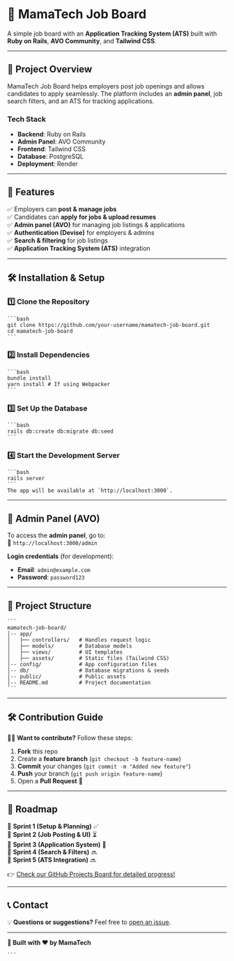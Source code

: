 # 🌟 MamaTech Job Board  

A simple job board with an **Application Tracking System (ATS)** built with **Ruby on Rails**, **AVO Community**, and **Tailwind CSS**.  

---

## 🚀 Project Overview  

MamaTech Job Board helps employers post job openings and allows candidates to apply seamlessly. The platform includes an **admin panel**, job search filters, and an ATS for tracking applications.  

### **Tech Stack** 

- **Backend**: Ruby on Rails  
- **Admin Panel**: AVO Community  
- **Frontend**: Tailwind CSS  
- **Database**: PostgreSQL  
- **Deployment**: Render  

---

## 📌 Features  

✅ Employers can **post & manage jobs**  
✅ Candidates can **apply for jobs & upload resumes**  
✅ **Admin panel (AVO)** for managing job listings & applications  
✅ **Authentication (Devise)** for employers & admins  
✅ **Search & filtering** for job listings  
✅ **Application Tracking System (ATS)** integration  

---

## 🛠 Installation & Setup  

### **1️⃣ Clone the Repository**

    ```bash
    git clone https://github.com/your-username/mamatech-job-board.git
    cd mamatech-job-board
    ```

### **2️⃣ Install Dependencies**

    ```bash
    bundle install
    yarn install # If using Webpacker
    ```

### **3️⃣ Set Up the Database**

    ```bash
    rails db:create db:migrate db:seed
    ```

### **4️⃣ Start the Development Server**

    ```bash
    rails server
    ```
    The app will be available at `http://localhost:3000`.  

---

## 🎨 Admin Panel (AVO)  

To access the **admin panel**, go to:  
🔗 `http://localhost:3000/admin`  

**Login credentials** (for development): 

- **Email**: `admin@example.com`  
- **Password**: `password123`  

---

## 📂 Project Structure  

    ```
    mamatech-job-board/
    │-- app/
    │   ├── controllers/   # Handles request logic
    │   ├── models/        # Database models
    │   ├── views/         # UI templates
    │   ├── assets/        # Static files (Tailwind CSS)
    │-- config/            # App configuration files
    │-- db/                # Database migrations & seeds
    │-- public/            # Public assets
    │-- README.md          # Project documentation
    ```

---

## 🛠 Contribution Guide  

👩‍💻 **Want to contribute?** Follow these steps:  

1. **Fork** this repo  
2. Create a **feature branch** (`git checkout -b feature-name`)  
3. **Commit** your changes (`git commit -m "Added new feature"`)  
4. **Push** your branch (`git push origin feature-name`)  
5. Open a **Pull Request** 🚀  

---

## 📌 Roadmap  

🔹 **Sprint 1 (Setup & Planning)** ✅  
🔹 **Sprint 2 (Job Posting & UI)** ⏳  
🔹 **Sprint 3 (Application System)** 🚧  
🔹 **Sprint 4 (Search & Filters)** 🔜  
🔹 **Sprint 5 (ATS Integration)** 🔜  

👉 [Check our GitHub Projects Board for detailed progress!](https://github.com/orgs/mamatechafrica/projects/4)


---

## 📞 Contact  

💡 **Questions or suggestions?** Feel free to [open an issue](https://github.com/your-username/mamatech-job-board/issues).  

---

**🚀 Built with ❤️ by MamaTech**  

    ```
    